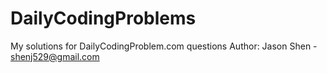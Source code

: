 # DailyCodingProblems
My solutions for DailyCodingProblem.com questions
Author: Jason Shen - shenj529@gmail.com

